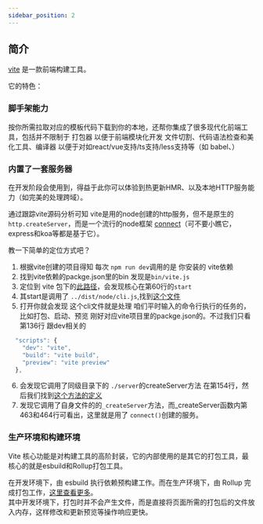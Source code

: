 ```yaml
---
sidebar_position: 2
---
```


## 简介
[vite](https://cn.vitejs.dev/) 是一款前端构建工具。   


它的特色：
### 脚手架能力
按你所需拉取对应的模板代码下载到你的本地，还帮你集成了很多现代化前端工具，包括并不限制于 打包器 以便于前端模块化开发 文件切割、代码语法检查和美化工具、编译器 以便于对如react/vue支持/ts支持/less支持等（如 babel、）

### 内置了一套服务器
在开发阶段会使用到，得益于此你可以体验到热更新HMR、以及本地HTTP服务能力（如完美的处理跨域）。   

通过跟踪vite源码分析可知 vite是用的node创建的http服务，但不是原生的 `http.createServer`，而是一个流行的node框架 [connect](https://github.com/senchalabs/connect)（可不要小瞧它，express和koa等都是基于它）。


教一下简单的定位方式吧？
1. 根据vite创建的项目得知 每次 `npm run dev`调用的是 你安装的 vite依赖
2. 找到vite依赖的packge.json里的bin 发现是`bin/vite.js` 
3. 定位到 vite 包下的[此路径](https://github.com/vitejs/vite/blob/main/packages/vite/bin/vite.js)，会发现核心在第60行的`start`
4. 其start是调用了 `../dist/node/cli.js`,找到[这个文件](https://github.com/vitejs/vite/blob/main/packages/vite/src/node/cli.ts)
5. 打开你就会发现 这个cli文件就是处理 咱们平时输入的命令行执行的任务的，比如打包、启动、预览 刚好对应vite项目里的packge.json的。不过我们只看第136行 跟dev相关的 
```js
  "scripts": {
    "dev": "vite",
    "build": "vite build",
    "preview": "vite preview"
  },
``` 
6. 会发现它调用了同级目录下的 `./server`的createServer方法 在第154行，然后我们找到[这个方法的定义](https://github.com/vitejs/vite/blob/main/packages/vite/src/node/server/index.ts#L425)
7. 发现它调用了自身文件的的`_createServer`方法，而_createServer函数内第463和464行可看出，这里就是用了 `connect()`创建的服务。


### 生产环境和构建环境
Vite 核心功能是对构建工具的高阶封装，它的内部使用的是其它的打包工具，最核心的就是esbuild和Rollup打包工具。

在开发环境下，由 esbuild 执行依赖预构建工作。而在生产环境下，由 Rollup 完成打包工作，[这里查看更多](https://cn.vitejs.dev/guide/why#why-not-bundle-with-esbuild)。   
其中开发环境下，打包时并不会产生文件，而是直接将页面所需的打包后的文件放入内存，这样修改和更新预览等操作响应更快。
